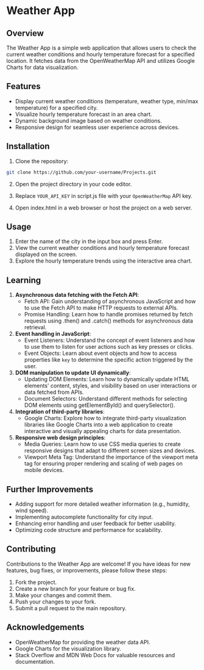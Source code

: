 # Weather App

## Overview

The Weather App is a simple web application that allows users to check the current weather conditions and hourly temperature forecast for a specified location. It fetches data from the OpenWeatherMap API and utilizes Google Charts for data visualization.

## Features

- Display current weather conditions (temperature, weather type, min/max temperature) for a specified city.
- Visualize hourly temperature forecast in an area chart.
- Dynamic background image based on weather conditions.
- Responsive design for seamless user experience across devices.

## Installation

1. Clone the repository:

```bash
git clone https://github.com/your-username/Projects.git
```

2. Open the project directory in your code editor.

3. Replace `YOUR_API_KEY` in script.js file with your `OpenWeatherMap` API key.

4. Open index.html in a web browser or host the project on a web server.

## Usage

1. Enter the name of the city in the input box and press Enter.
2. View the current weather conditions and hourly temperature forecast displayed on the screen.
3. Explore the hourly temperature trends using the interactive area chart.

## Learning

1. **Asynchronous data fetching with the Fetch API**:
   - Fetch API: Gain understanding of asynchronous JavaScript and how to use the Fetch API to make HTTP requests to external APIs.
   - Promise Handling: Learn how to handle promises returned by fetch requests using .then() and .catch() methods for asynchronous data retrieval.
2. **Event handling in JavaScript**:
   - Event Listeners: Understand the concept of event listeners and how to use them to listen for user actions such as key presses or clicks.
   - Event Objects: Learn about event objects and how to access properties like `key` to determine the specific action triggered by the user.
3. **DOM manipulation to update UI dynamically**:
   - Updating DOM Elements: Learn how to dynamically update HTML elements' content, styles, and visibility based on user interactions or data fetched from APIs.
   - Document Selectors: Understand different methods for selecting DOM elements using getElementById() and querySelector().
4. **Integration of third-party libraries**:
   - Google Charts: Explore how to integrate third-party visualization libraries like Google Charts into a web application to create interactive and visually appealing charts for data presentation.
5. **Responsive web design principles**:
   - Media Queries: Learn how to use CSS media queries to create responsive designs that adapt to different screen sizes and devices.
   - Viewport Meta Tag: Understand the importance of the viewport meta tag for ensuring proper rendering and scaling of web pages on mobile devices.

## Further Improvements

- Adding support for more detailed weather information (e.g., humidity, wind speed).
- Implementing autocomplete functionality for city input.
- Enhancing error handling and user feedback for better usability.
- Optimizing code structure and performance for scalability.

## Contributing

Contributions to the Weather App are welcome! If you have ideas for new features, bug fixes, or improvements, please follow these steps:

1. Fork the project.
2. Create a new branch for your feature or bug fix.
3. Make your changes and commit them.
4. Push your changes to your fork.
5. Submit a pull request to the main repository.

## Acknowledgements

- OpenWeatherMap for providing the weather data API.
- Google Charts for the visualization library.
- Stack Overflow and MDN Web Docs for valuable resources and documentation.
